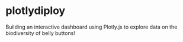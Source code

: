 # plotlydiploy
Building an interactive dashboard using Plotly.js to explore data on the biodiversity of belly buttons!
